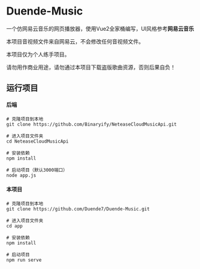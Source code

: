 # Duende-Music
一个仿网易云音乐的网页播放器，使用Vue2全家桶编写，UI风格参考**网易云音乐**

本项目音视频文件来自网易云，不会修改任何音视频文件。

本项目仅为个人练手项目。

请勿用作商业用途，请勿通过本项目下载盗版歌曲资源，否则后果自负！

## 运行项目
#### 后端
    # 克隆项目到本地
    git clone https://github.com/Binaryify/NeteaseCloudMusicApi.git

    # 进入项目文件夹
    cd NeteaseCloudMusicApi

    # 安装依赖
    npm install

    # 启动项目（默认3000端口）
    node app.js
#### 本项目
    # 克隆项目到本地
    git clone https://github.com/Duende7/Duende-Music.git

    # 进入项目文件夹
    cd app

    # 安装依赖
    npm install

    # 启动项目
    npm run serve